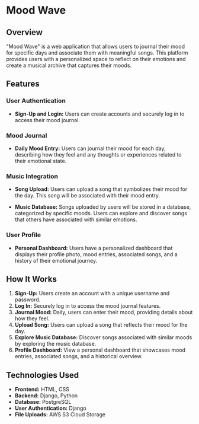 # Mood Wave

## Overview

"Mood Wave" is a web application that allows users to journal their mood for specific days and associate them with meaningful songs. This platform provides users with a personalized space to reflect on their emotions and create a musical archive that captures their moods.

## Features

### User Authentication

- **Sign-Up and Login:** Users can create accounts and securely log in to access their mood journal.

### Mood Journal

- **Daily Mood Entry:** Users can journal their mood for each day, describing how they feel and any thoughts or experiences related to their emotional state.

### Music Integration

- **Song Upload:** Users can upload a song that symbolizes their mood for the day. This song will be associated with their mood entry.

- **Music Database:** Songs uploaded by users will be stored in a database, categorized by specific moods. Users can explore and discover songs that others have associated with similar emotions.

### User Profile

- **Personal Dashboard:** Users have a personalized dashboard that displays their profile photo, mood entries, associated songs, and a history of their emotional journey.

## How It Works

1. **Sign-Up:** Users create an account with a unique username and password.
2. **Log In:** Securely log in to access the mood journal features.
3. **Journal Mood:** Daily, users can enter their mood, providing details about how they feel.
4. **Upload Song:** Users can upload a song that reflects their mood for the day.
5. **Explore Music Database:** Discover songs associated with similar moods by exploring the music database.
6. **Profile Dashboard:** View a personal dashboard that showcases mood entries, associated songs, and a historical overview.

## Technologies Used

- **Frontend:** HTML, CSS 
- **Backend:** Django, Python
- **Database:** PostgreSQL 
- **User Authentication:** Django
- **File Uploads:** AWS S3 Cloud Storage 

